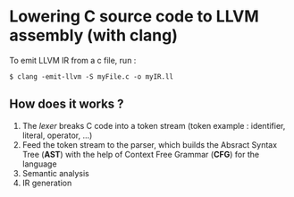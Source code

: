 # Lowering C source code to LLVM assembly (with clang)

To emit LLVM IR from a c file, run :

```
$ clang -emit-llvm -S myFile.c -o myIR.ll
```

## How does it works ?
1. The *lexer* breaks C code into a token stream (token example : identifier,
literal, operator, ...)
2. Feed the token stream to the parser, which builds the Absract Syntax Tree
(**AST**) with the help of Context Free Grammar (**CFG**) for the language
3. Semantic analysis
4. IR generation